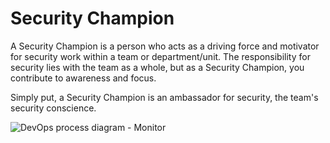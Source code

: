 # Security Champion

<div className="row category-into">
    <div className="column">
        <p> 
            A Security Champion is a person who acts as a driving force and motivator for security work within a team or department/unit. The responsibility for security lies with the team as a whole, but as a Security Champion, you contribute to awareness and focus.
        </p>
        <p>
            Simply put, a Security Champion is an ambassador for security, the team's security conscience.
        </p>
    </div>
    <div className="column">
        <img alt="DevOps process diagram - Monitor" src="/img/devops_monitor.svg"/>
    </div>
</div>
